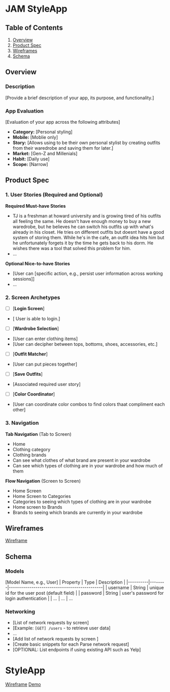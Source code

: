 # JAM StyleApp

## Table of Contents

1. [Overview](#Overview)
2. [Product Spec](#Product-Spec)
3. [Wireframes](#Wireframes)
4. [Schema](#Schema)

## Overview

### Description

[Provide a brief description of your app, its purpose, and functionality.]

### App Evaluation

[Evaluation of your app across the following attributes]
- **Category:** [Personal styling]
- **Mobile:** [Moblie only]
- **Story:**  [Allows using to be their own personal stylist by creating outfits from their waredrobe and saving them for later.]
- **Market:** [Gen-Z and Millenials]
- **Habit:** [Daily use]
- **Scope:** [Narrow]

## Product Spec

### 1. User Stories (Required and Optional)

**Required Must-have Stories**

* TJ is a freshman at howard university and is growing tired of his outfits all feeling the same. He doesn't have enough money to buy a new waredrobe, but he believes he can switch his outfits up with what's already in his closet. He tries on different outfits but doesnt have a good system of storing them. While he's in the cafe, an outfit idea hits him but he unfortunately forgets it by the time he gets back to his dorm. He wishes there was a tool that solved this problem for him. 
* ...

**Optional Nice-to-have Stories**

* [User can [specific action, e.g., persist user information across working sessions]]
* ...

### 2. Screen Archetypes

- [ ] [**Login Screen**]
* [ User is able to login.]
- [ ] [**Wardrobe Selection**]
* [User can enter clothing items]
* [User can decipher between tops, bottoms, shoes, accessories, etc.]
- [ ] [**Outfit Matcher**]
* [User can put pieces together]
- [ ] [**Save Outfits**]
* [Associated required user story]
- [ ] [**Color Coordinator**]
* [User can coordinate color combos to find colors thaat compliment each other]

### 3. Navigation

**Tab Navigation** (Tab to Screen)

 * Home
 * Clothing category
 * Clothing brands
 * Can see what clothes of what brand are present in your wardrobe
 * Can see which types of clothing are in your wardrobe and how much of them

**Flow Navigation** (Screen to Screen)

 * Home Screen
 * Home Screen to Categories
 * Categories to seeing which types of clothing are in your wardrobe
 * Home screen to Brands
 * Brands to seeing which brands are currently in your wardrobe


## Wireframes

<a href="https://imgur.com/a/LHvXmnX">Wireframe</a>

## Schema 


### Models

[Model Name, e.g., User]
| Property | Type   | Description                                  |
|----------|--------|----------------------------------------------|
| username | String | unique id for the user post (default field)   |
| password | String | user's password for login authentication      |
| ...      | ...    | ...                          


### Networking

- [List of network requests by screen]
- [Example: `[GET] /users` - to retrieve user data]
- ...
- [Add list of network requests by screen ]
- [Create basic snippets for each Parse network request]
- [OPTIONAL: List endpoints if using existing API such as Yelp]

# StyleApp

<a href="https://imgur.com/a/LHvXmnX">Wireframe</a>
<a href="https://drive.google.com/file/d/1AaNvNh5KC3njy8COxg0v4l_PO0v6v9-r/view?usp=drive_link">Demo</a>

